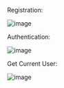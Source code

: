 Registration: 

![image](https://github.com/NeekSych/kata-4-4-9/assets/99688657/57a244fb-10e2-400b-a01d-54a9f1d61649)




Authentication:

![image](https://github.com/NeekSych/kata-4-4-9/assets/99688657/5a394f31-ce09-465a-8ef2-90d924372f28)




Get Current User:

![image](https://github.com/NeekSych/kata-4-4-9/assets/99688657/842dbdee-9b24-4b0f-9ae5-26f82595ad3e)

